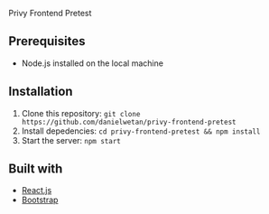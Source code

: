 Privy Frontend Pretest

## Prerequisites
- Node.js installed on the local machine

## Installation
1. Clone this repository:
    `git clone https://github.com/danielwetan/privy-frontend-pretest`
2. Install depedencies:
    `cd privy-frontend-pretest && npm install`
3. Start the server:
    `npm start`
    
## Built with
- [React.js](https://reactjs.org/)
- [Bootstrap](https://getbootstrap.com)
